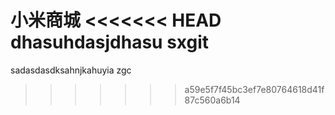 ﻿小米商城
<<<<<<< HEAD
dhasuhdasjdhasu  sxgit
=======
sadasdasdksahnjkahuyia   zgc
>>>>>>> a59e5f7f45bc3ef7e80764618d41f87c560a6b14
